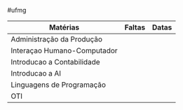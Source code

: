 #ufmg 

| **Matérias**                | **Faltas** | **Datas** |
| --------------------------- |:----------:|:---------:|
| Administração da Produção   |            |           |
| Interaçao Humano-Computador |            |           |
| Introducao a Contabilidade  |            |           |
| Introducao a AI             |            |           |
| Linguagens de Programação   |            |           |
| OTI                         |            |           |

